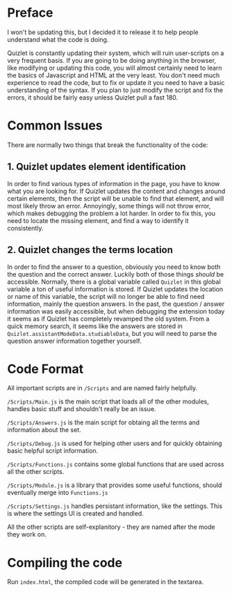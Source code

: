 # Preface
I won't be updating this, but I decided it to release it to help people understand what the code is doing.

Quizlet is constantly updating their system, which will ruin user-scripts on a very frequent basis. If you are going to be doing anything in the browser, like modifying or updating this code, you will almost certainly need to learn the basics of Javascript and HTML at the very least. You don't need much experience to read the code, but to fix or update it you need to have a basic understanding of the syntax. If you plan to just modify the script and fix the errors, it should be fairly easy unless Quizlet pull a fast 180.

# Common Issues

There are normally two things that break the functionality of the code:

## 1. Quizlet updates element identification

In order to find various types of information in the page, you have to know what you are looking for. If Quizlet updates the content and changes around certain elements, then the script will be unable to find that element, and will most likely throw an error. Annoyingly, some things will not throw error, which makes debugging the problem a lot harder. In order to fix this, you need to locate the missing element, and find a way to identify it consistently.

## 2. Quizlet changes the terms location
In order to find the answer to a question, obviously you need to know both the question and the correct answer. Luckily both of those things *should* be accessible. Normally, there is a global variable called `Quizlet` in this global variable a ton of useful information is stored. If Quizlet updates the location or name of this variable, the script will no longer be able to find need information, mainly the question answers. In the past, the question / answer information was easily accessible, but when debugging the extension today it seems as if Quizlet has completely revamped the old system. From a quick memory search, it seems like the answers are stored in `Quizlet.assistantModeData.studiableData`, but you will need to parse the question answer information together yourself.


# Code Format
All important scripts are in `/Scripts` and are named fairly helpfully. 

`/Scripts/Main.js` is the main script that loads all of the other modules, handles basic stuff and shouldn't really be an issue.

`/Scripts/Answers.js` is the main script for obtaing all the terms and information about the set. 

`/Scripts/Debug.js` is used for helping other users and for quickly obtaining basic helpful script information.

`/Scripts/Functions.js` contains some global functions that are used across all the other scripts.

`/Scripts/Module.js` is a library that provides some useful functions, should eventually merge into `Functions.js`

`/Scripts/Settings.js` handles persistant information, like the settings. This is where the settings UI is created and handled.

All the other scripts are self-explanitory - they are named after the mode they work on.


# Compiling the code
Run `index.html`, the compiled code will be generated in the textarea.
